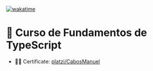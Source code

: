 [![wakatime](https://wakatime.com/badge/user/9e0548e0-ba44-4650-b0f1-5ece84453209/project/018d5ced-a156-4c8c-b059-2e79f289a061.svg)](https://wakatime.com/badge/user/9e0548e0-ba44-4650-b0f1-5ece84453209/project/018d5ced-a156-4c8c-b059-2e79f289a061)
# 📗 Curso de Fundamentos de TypeScript

- 👨‍🎓 Certificate: [platzi/CabosManuel](https://platzi.com/p/CabosManuel/curso/2878-typescript/diploma/detalle/)
<!-- - 👨‍💻 **Project: [Project Name]()** -->
<!-- - ▶️ **[Try it on CodePen]()** -->

<!-- Imagen/GIF del proyecto -->
![]()

<!-- Instrucciones del proyecto -->
<!--
## Pasos para desplegar proyecto en local 🚀

1. Descargar archivos del repositorio
2. En la carpeta del proyecto ejecutar los comandos:

  - Instalar dependencias:
    ```bash
    npm install
    ```
  - Levantar proyecto:
    ```bash
    npm start
    ```
  - Podrás ver el proyecto en tu navegador entrando a [http://localhost:3000](http://localhost:3000).
-->
